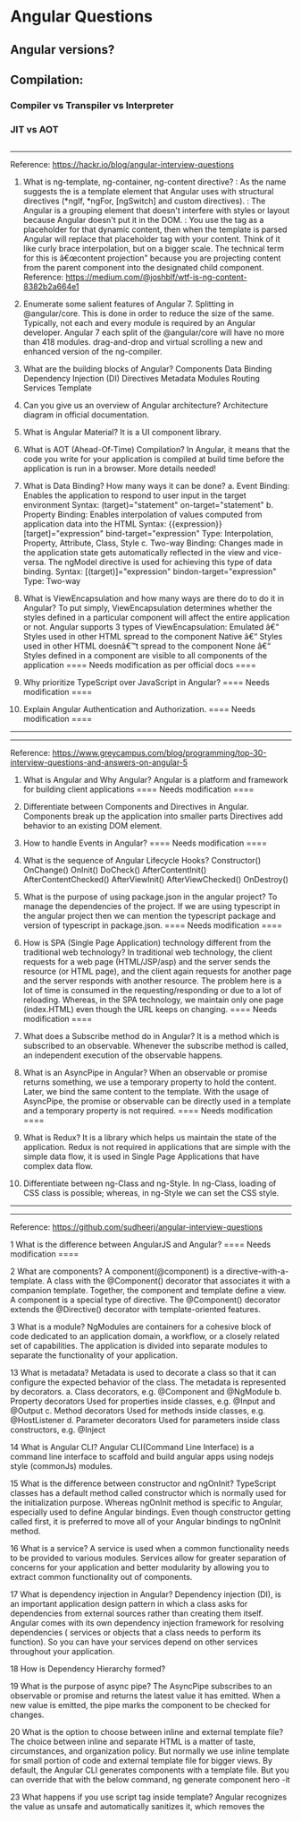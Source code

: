 # Angular Questions

## Angular versions?

## Compilation:
   ### Compiler vs Transpiler vs Interpreter
   ### JIT vs AOT

##
	
----------------------------------------------------------------------------------------
Reference: https://hackr.io/blog/angular-interview-questions

1. What is ng-template, ng-container, ng-content directive?
	<ng-template>: As the name suggests the <ng-template> is a template element that Angular uses with structural directives (*ngIf, *ngFor, [ngSwitch] and custom directives).
	<ng-container>: The Angular <ng-container> is a grouping element that doesn't interfere with styles or layout because Angular doesn't put it in the DOM.
	<ng-content>: 	You use the <ng-content></ng-content> tag as a placeholder for that dynamic content, 
					then when the template is parsed Angular will replace that placeholder tag with your content. 
					Think of it like curly brace interpolation, but on a bigger scale. 
					The technical term for this is â€œcontent projection" because you are projecting content 
					from the parent component into the designated child component.
					Reference: https://medium.com/@joshblf/wtf-is-ng-content-8382b2a664e1

2. Enumerate some salient features of Angular 7.
	Splitting in @angular/core. This is done in order to reduce the size of the same. 
	Typically, not each and every module is required by an Angular developer. 
	Angular 7 each split of the @angular/core will have no more than 418 modules.
	drag-and-drop and virtual scrolling
	a new and enhanced version of the ng-compiler.
	
	
4. What are the building blocks of Angular?
	Components
	Data Binding
	Dependency Injection (DI)
	Directives
	Metadata
	Modules
	Routing
	Services
	Template
	
5. Can you give us an overview of Angular architecture?
	Architecture diagram in official documentation.
	
6. What is Angular Material?
	It is a UI component library.
	
7. What is AOT (Ahead-Of-Time) Compilation?
	In Angular, it means that the code you write for your application is compiled at build time before the application is run in a browser. 
	More details needed!
	
8. What is Data Binding? How many ways it can be done?
	a. Event Binding:
		Enables the application to respond to user input in the target environment
		Syntax:		(target)="statement"		on-target="statement"
	b. Property Binding:
		Enables interpolation of values computed from application data into the HTML
		Syntax:		{{expression}}		[target]="expression"		bind-target="expression"
		Type: 		Interpolation, Property, Attribute, Class, Style
	c. Two-way Binding:
		Changes made in the application state gets automatically reflected in the view and vice-versa. The ngModel directive is used for achieving this type of data binding.
		Syntax:		 [(target)]="expression"		bindon-target="expression"
		Type: 		Two-way
		
9. What is ViewEncapsulation and how many ways are there do to do it in Angular?
	To put simply, ViewEncapsulation determines whether the styles defined in a particular component will affect the entire application or not. 
	Angular supports 3 types of ViewEncapsulation:
	Emulated â€“ Styles used in other HTML spread to the component
	Native â€“ Styles used in other HTML doesnâ€™t spread to the component
	None â€“ Styles defined in a component are visible to all components of the application
	==== Needs modification as per official docs ====
	
10. Why prioritize TypeScript over JavaScript in Angular?
	==== Needs modification ====
	
11. Explain Angular Authentication and Authorization.
	==== Needs modification ====
----------------------------------------------------------------------------------------

----------------------------------------------------------------------------------------
Reference: https://www.greycampus.com/blog/programming/top-30-interview-questions-and-answers-on-angular-5

1. What is Angular and Why Angular?
	Angular is a platform and framework for building client applications
	==== Needs modification ====
	
2. Differentiate between Components and Directives in Angular.
	Components break up the application into smaller parts
	Directives add behavior to an existing DOM element. 
	
3. How to handle Events in Angular?
	==== Needs modification ====
	
4. What is the sequence of Angular Lifecycle Hooks?
	Constructor()
	OnChange()
	OnInit()
	DoCheck()
		AfterContentInit()
		AfterContentChecked()
		AfterViewInit()
		AfterViewChecked()
	OnDestroy()
	
5. What is the purpose of using package.json in the angular project?
	To manage the dependencies of the project. 
	If we are using typescript in the angular project then we can mention the typescript package and version of typescript in package.json.
	==== Needs modification ====
	
6. How is SPA (Single Page Application) technology different from the traditional web technology? 
	In traditional web technology, the client requests for a web page (HTML/JSP/asp) and the server sends the resource (or HTML page), 
	and the client again requests for another page and the server responds with another resource. 
	The problem here is a lot of time is consumed in the requesting/responding or due to a lot of reloading. 
	Whereas, in the SPA technology, we maintain only one page (index.HTML) even though the URL keeps on changing. 
	==== Needs modification ====
	
7. What does a Subscribe method do in Angular?
	It is a method which is subscribed to an observable. 
	Whenever the subscribe method is called, an independent execution of the observable happens.
	
8. What is an AsyncPipe in Angular?
	When an observable or promise returns something, we use a temporary property to hold the content. 
	Later, we bind the same content to the template. 
	With the usage of AsyncPipe, the promise or observable can be directly used in a template and a temporary property is not required. 
	==== Needs modification ====
	
9. What is Redux? 
	It is a library which helps us maintain the state of the application. 
	Redux is not required in applications that are simple with the simple data flow, 
	it is used in Single Page Applications that have complex data flow. 
	
11. Differentiate between ng-Class and ng-Style.
	In ng-Class, loading of CSS class is possible; whereas, in ng-Style we can set the CSS style. 
----------------------------------------------------------------------------------------

----------------------------------------------------------------------------------------
Reference: https://github.com/sudheerj/angular-interview-questions

1	What is the difference between AngularJS and Angular?
	==== Needs modification ====
	
2	What are components?
	A component(@component) is a directive-with-a-template.
	A class with the @Component() decorator that associates it with a companion template. 
	Together, the component and template define a view. 
	A component is a special type of directive. 
	The @Component() decorator extends the @Directive() decorator with template-oriented features.
	
3	What is a module?
	NgModules are containers for a cohesive block of code dedicated to an application domain, a workflow, or a closely related set of capabilities. 
	The application is divided into separate modules to separate the functionality of your application.

13	What is metadata?
	Metadata is used to decorate a class so that it can configure the expected behavior of the class. The metadata is represented by decorators.
	a. Class decorators, e.g. @Component and @NgModule
	b. Property decorators Used for properties inside classes, e.g. @Input and @Output
	c. Method decorators Used for methods inside classes, e.g. @HostListener
	d. Parameter decorators Used for parameters inside class constructors, e.g. @Inject
	
14	What is Angular CLI?
	Angular CLI(Command Line Interface) is a command line interface to scaffold and build angular apps using nodejs style (commonJs) modules.

15	What is the difference between constructor and ngOnInit?
	TypeScript classes has a default method called constructor which is normally used for the initialization purpose. 
	Whereas ngOnInit method is specific to Angular, especially used to define Angular bindings. 
	Even though constructor getting called first, it is preferred to move all of your Angular bindings to ngOnInit method.
	
16	What is a service?
	A service is used when a common functionality needs to be provided to various modules. 
	Services allow for greater separation of concerns for your application and 
	better modularity by allowing you to extract common functionality out of components.

17	What is dependency injection in Angular?
	Dependency injection (DI), is an important application design pattern 
	in which a class asks for dependencies from external sources rather than creating them itself. 
	Angular comes with its own dependency injection framework for resolving dependencies
	( services or objects that a class needs to perform its function).
	So you can have your services depend on other services throughout your application.
	
18	How is Dependency Hierarchy formed?

19	What is the purpose of async pipe?
	The AsyncPipe subscribes to an observable or promise and returns the latest value it has emitted. 
	When a new value is emitted, the pipe marks the component to be checked for changes.

20	What is the option to choose between inline and external template file?
	The choice between inline and separate HTML is a matter of taste, circumstances, and organization policy. 
	But normally we use inline template for small portion of code and external template file for bigger views. 
	By default, the Angular CLI generates components with a template file. But you can override that with the below command,
		ng generate component hero -it

23	What happens if you use script tag inside template?
	Angular recognizes the value as unsafe and automatically sanitizes it, 
	which removes the <script> tag but keeps safe content such as the text content of the <script> tag. 
	This way it eliminates the risk of script injection attacks. 
	If you still use it then it will be ignored and a warning appears in the browser console. 

24	What is interpolation?
	Interpolation is a special syntax that Angular converts into property binding. 

25	What are template expressions?
	A template expression produces a value similar to any Javascript expression. 
	Angular executes the expression and assigns it to a property of a binding target; the target might be an HTML element, a component, or a directive. 
	In the property binding, a template expression appears in quotes to the right of the = symbol as in [property]="expression". 
	In interpolation syntax, the template expression is surrounded by double curly braces. 
	The below javascript expressions are prohibited in template expression
		a. assignments (=, +=, -=, ...)
		b. new
		c. chaining expressions with ; or ,
		d. increment and decrement operators (++ and --)
	
26	What are template statements?
	A template statement responds to an event raised by a binding target such as an element, component, or directive. 
	The template statements appear in quotes to the right of the = symbol like (event)="statement".
	In the above expression, editProfile is a template statement. The below JavaScript syntax expressions are not allowed.
		a. new
		b. increment and decrement operators, ++ and --
		c. operator assignment, such as += and -=
		d. the bitwise operators | and &
		e. the template expression operators

27	How do you categorize data binding types?
	a. Event Binding:
		Enables the application to respond to user input in the target environment
		Syntax:		(target)="statement"		on-target="statement"
	b. Property Binding:
		Enables interpolation of values computed from application data into the HTML
		Syntax:		{{expression}}		[target]="expression"		bind-target="expression"
		Type: 		Interpolation, Property, Attribute, Class, Style
	c. Two-way Binding:
		Changes made in the application state gets automatically reflected in the view and vice-versa. The ngModel directive is used for achieving this type of data binding.
		Syntax:		 [(target)]="expression"		bindon-target="expression"
		Type: 		Two-way

28	What are pipes?
	A pipe takes in data as input and transforms it to a desired output.
	
29	What is a parameterized pipe?
	A pipe can accept any number of optional parameters to fine-tune its output. 
	The parameterized pipe can be created by declaring the pipe name with a colon ( : ) and then the parameter value. 
	If the pipe accepts multiple parameters, separate the values with colons.
	Note: The parameter value can be any valid template expression, such as a string literal or a component property.

31	What is a custom pipe?
	Apart from built-inn pipes, you can write your own custom pipe with the below key characteristics:
	A pipe is a class decorated with pipe metadata @Pipe decorator, which you import from the core Angular library For example,
		@Pipe({name: 'myCustomPipe'})
	The pipe class implements the PipeTransform interface's transform method that accepts an input value followed by 
	optional parameters and returns the transformed value. The structure of pipeTransform would be as below,
		interface PipeTransform {
		  transform(value: any, ...args: any[]): any
		}
		
	You can create custom reusable pipes for the transformation of existing value. 
	For example, let us create a custom pipe for finding file size based on an extension,

		import { Pipe, PipeTransform } from '@angular/core';
		
		@Pipe({name: 'customFileSizePipe'})
		export class FileSizePipe implements PipeTransform {
		  transform(size: number, extension: string = 'MB'): string {
			return (size / (1024 * 1024)).toFixed(2) + extension;
		  }
		}
	Now you can use the above pipe in template expression as below,

	 template: `
		<p>Size: {{288966 | customFileSizePipe: 'GB'}}</p>
	  `
	  
33	What is the difference between pure and impure pipe?
	A pure pipe is only called when Angular detects a change in the value or the parameters passed to a pipe. 
	For example, any changes to a primitive input value (String, Number, Boolean, Symbol) or a changed object reference (Date, Array, Function, Object). 
	An impure pipe is called for every change detection cycle no matter whether the value or parameters changes. 
	i.e, An impure pipe is called often, as often as every keystroke or mouse-move.

34	What is a bootstrapping module?
	Every application has at least one Angular module, the root module that you bootstrap to launch the application is called as bootstrapping module.

35	What are observables?
	Observables are declarative which provide support for passing messages between publishers and subscribers in your application. 
	They are mainly used for event handling, asynchronous programming, and handling multiple values. 
	In this case, you define a function for publishing values, but it is not executed until a consumer subscribes to it. 
	The subscribed consumer then receives notifications until the function completes, or until they unsubscribe.

36	What is HttpClient and its benefits?
	Most of the Front-end applications communicate with backend services over HTTP protocol using either XMLHttpRequest interface or the fetch() API. 
	Angular provides a simplified client HTTP API known as HttpClient which is based on top of XMLHttpRequest interface.
	The major advantages of HttpClient can be listed as below,
		- Contains testability features
		- Provides typed request and response objects
		- Intercept request and response
		- Supports Observalbe APIs
		- Supports streamlined error handling
	Below are the steps need to be followed for the usage of HttpClient.
		- Import HttpClient into root module
		- Inject the HttpClient into the application
				import { Injectable } from '@angular/core';
				import { HttpClient } from '@angular/common/http';

				const userProfileUrl: string = 'assets/data/profile.json';

				@Injectable()
				export class UserProfileService {
				  constructor(private http: HttpClient) { }
				}

				getUserProfile() {
				  return this.http.get(this.userProfileUrl);
				}
		- Create a component for subscribing service: Let's create a component called UserProfileComponent(userprofile.component.ts) which inject UserProfileService and invokes the service method,
				fetchUserProfile() {
				  this.userProfileService.getUserProfile()
					.subscribe((data: User) => this.user = {
						id: data['userId'],
						name: data['firstName'],
						city:  data['city']
					});
				}
	Since the above service method returns an Observable which needs to be subscribed in the component.
		
38	How can you read full response?
	The response body doesn't may not return full response data because sometimes servers also return special headers or status code which 
	which are important for the application workflow. Inorder to get full response, you should use observe option from HttpClient,
		getUserResponse(): Observable<HttpResponse<User>> {
		  return this.http.get<User>(
			this.userUrl, { observe: 'response' });
		}
	Now HttpClient.get() method returns an Observable of typed HttpResponse rather than just the JSON data.

39	How do you perform Error handling?
	==== Need modification ====
	
40	What is RxJS?
	RxJS is a library for composing asynchronous and callback-based code in a functional, reactive style using Observables. 
	Many APIs such as HttpClient produce and consume RxJS Observables and also uses operators for processing observables. 
	
41	What is subscribing?

	An Observable instance begins publishing values only when someone subscribes to it. 
	So you need to subscribe by calling the subscribe() method of the instance, passing an observer object to receive the notifications. 
	Let's take an example of creating and subscribing to a simple observable, with an observer that logs the received message to the console.

	Creates an observable sequence of 5 integers, starting from 1
		const source = range(1, 5);

		// Create observer object
		const myObserver = {
		  next: x => console.log('Observer got a next value: ' + x),
		  error: err => console.error('Observer got an error: ' + err),
		  complete: () => console.log('Observer got a complete notification'),
		};

		// Execute with the observer object and Prints out each item
		myObservable.subscribe(myObserver);
		// => Observer got a next value: 1
		// => Observer got a next value: 2
		// => Observer got a next value: 3
		// => Observer got a next value: 4
		// => Observer got a next value: 5
		// => Observer got a complete notification
		
42	What is an observable?
	An Observable is a unique Object similar to a Promise that can help manage async code. 
	Observables are not part of the JavaScript language so we need to rely on a popular Observable library called RxJS. 
	The observables are created using new keyword. Let see the simple example of observable,

		import { Observable } from 'rxjs';

		const observable = new Observable(observer => {
		  setTimeout(() => {
			observer.next('Hello from a Observable!');
		  }, 2000);
		});
	
43	What is an observer?
	Observer is an interface for a consumer of push-based notifications delivered by an Observable. It has below structure,
		interface Observer<T> {
		  closed?: boolean;
		  next: (value: T) => void;
		  error: (err: any) => void;
		  complete: () => void;
		}
	A handler that implements the Observer interface for receiving observable notifications will be passed as a parameter for observable as below,
		myObservable.subscribe(myObserver);
	Note: If you don't supply a handler for a notification type, the observer ignores notifications of that type.
	
44	What is the difference between promise and observable?
	Observables are Declarative: Computation does not start until subscription so that they can be run whenever you need the result.
	Promise Execute immediately on creation
	Observables Provide multiple values over time
	Promise Provide only one
	Observables Subscribe method is used for error handling which makes centralized and predictable error handling	
	Promise Push errors to the child promises
	Observables Provides chaining and subscription to handle complex applications	
	Promise Uses only .then() clause
	
45	What is multicasting?
	Multi-casting is the practice of broadcasting to a list of multiple subscribers in a single execution. 
	Let's demonstrate the multi-casting feature,

		var source = Rx.Observable.from([1, 2, 3]);
		var subject = new Rx.Subject();
		var multicasted = source.multicast(subject);

		// These are, under the hood, `subject.subscribe({...})`:
		multicasted.subscribe({
		  next: (v) => console.log('observerA: ' + v)
		});
		multicasted.subscribe({
		  next: (v) => console.log('observerB: ' + v)
		});

		// This is, under the hood, `s
	
46	How do you perform error handling in observables?
	You can handle errors by specifying an error callback on the observer instead of relying on try/catch which are ineffective in asynchronous environment. 
	For example, you can define error callback as below,

	myObservable.subscribe({
	  next(num) { console.log('Next num: ' + num)},
	  error(err) { console.log('Received an errror: ' + err)}
	});

47	What is the short hand notation for subscribe method?
	The subscribe() method can accept callback function definitions in line, for next, error, 
	and complete handlers is known as short hand notation or Subscribe method with positional arguments. 
	For example, you can define subscribe method as below,

	myObservable.subscribe(
	  x => console.log('Observer got a next value: ' + x),
	  err => console.error('Observer got an error: ' + err),
	  () => console.log('Observer got a complete notification')
	);
	
48	What are the utility functions provided by RxJS?
	The RxJS library also provides below utility functions for creating and working with observables.
		- Converting existing code for async operations into observables
		- Iterating through the values in a stream
		- Mapping values to different types
		- Filtering streams
		- Composing multiple streams
	
49	What are observable creation functions?
	RxJS provides creation functions for the process of creating observables from things such as promises, events, timers and Ajax requests. 
	Let us explain each of them with an example,

	Create an observable from a promise
		import { from } from 'rxjs'; // from function
		const data = from(fetch('/api/endpoint')); //Created from Promise
		data.subscribe({
		 next(response) { console.log(response); },
		 error(err) { console.error('Error: ' + err); },
		 complete() { console.log('Completed'); }
		});
	Create an observable that creates an AJAX request
		import { ajax } from 'rxjs/ajax'; // ajax function
		const apiData = ajax('/api/data'); // Created from AJAX request
		// Subscribe to create the request
		apiData.subscribe(res => console.log(res.status, res.response));
	Create an observable from a counter
		import { interval } from 'rxjs'; // interval function
		const secondsCounter = interval(1000); // Created from Counter value
		secondsCounter.subscribe(n =>
		  console.log(`Counter value: ${n}`));
	Create an observable from an event
		import { fromEvent } from 'rxjs';
		const el = document.getElementById('custom-element');
		const mouseMoves = fromEvent(el, 'mousemove');
		const subscription = mouseMoves.subscribe((e: MouseEvent) => {
		  console.log(`Coordnitaes of mouse pointer: ${e.clientX} * ${e.clientY}`);
		});
	
50	What will happen if you do not supply handler for observer?
	Normally an observer object can define any combination of next, error and complete notification type handlers. 
	If you don't supply a handler for a notification type, the observer just ignores notifications of that type.
	
51	What are angular elements?
	Angular elements are Angular components packaged as custom elements(a web standard for defining new HTML elements in a framework-agnostic way). 
	Angular Elements hosts an Angular component, providing a bridge between the data and logic defined in the component and standard DOM APIs, 
	thus, providing a way to use Angular components in non-Angular environments.

52	What is the browser support of Angular Elements?
	
	
53	What are custom elements?
54	Do I need to bootstrap custom elements?
55	Explain how custom elements works internally?
56	How to transfer components to custom elements?
----------------------------------------------------------------------------------------

----------------------------------------------------------------------------------------
Reference: https://medium.com/@vigowebs/frequently-asked-angular-interview-questions-and-answers-d996be87cc7c

1.  What is Angular 4 and how it differs from Angular 1.x?
2.  What is component decorators in Angular 4?
3.  What is compilation in Angular 4? And what are the types of compilation in Angular 4?
4.  What is @NgModule?
5.  What are all the metadata properties of NgModule? And what are they used for?
6.  What is Template reference variables?
7.  What are structural directives?
8.  What is Directive in Angular 4? How it differs from Components?
9.  What are all the types of Directives?
10. What are all the uses of a service?
11. What is Pure and Impure Pipes?
12. What is Redux and @ngRx?
13. How to prevent security threads in Angular App? What are all the ways we could secure our App?
14. How to optimize Angular app?
15. What is NgZone service? How Angular is notified about the changes?
16. What is Traceur compiler?
----------------------------------------------------------------------------------------

----------------------------------------------------------------------------------------
Reference: http://blog.vigowebs.com/post/2018/angular5-interview-questions/

1.  What is Angular 4 and how it differs from Angular 1.x?
2.  What is Component in Angular 4? How do you declare them?
3.  What is component decorators in Angular 4?
4.  What is compilation in Angular 4? And what are the types of compilation in Angular 4?
5.  What is @NgModule? What are all the metadata properties of NgModule? And what are they used for?
6.  How do you bootstrap the Angular 4 application?
7.  What is Template reference variables?
8.  What is Template input variables?
9.  What are structural directives?
10. What does asterisk (*) syntax means in the structural directives?
11. What is <ng-template>?
12. What is Component lifecycle?
13. What is the expression context in Angular 4?
14. What are all the binding categories in Angular?
15. Explain the different types of bindings available in Angular?
16. What is Directive in Angular 4? How it differs from Components?
17. What are all the types of Directives?
18. How do components communicate with each other?
19. What are the difference between Renderer and ElementRef in Angular 4?
20. What is an Angular 4 Services?
21. What are all the uses of a service?
22. What is the difference between @Inject and @Injectable?
23. What is Pipe in Angular? What is Pure and Impure Pipes?
24. What is Lazy loading?
25. What is View Encapsulation?
26. What is Shadow DOM in Angular 4? Does Angular uses Virtual DOM?
27. Explain Angular Routing.
28. How to link routes in HTML?
29. How do we access the Route parameters in Angular?
30. How and when do you define a Child route?
31. What is the difference between queryParams and routeParams?
32. How to restrict or control access from or to a Route? What is Route Guards?
33. What is Auxilary Routes?
34. What is Redux and @ngRx? What is Action in Redux?
35. How do we change the state of our application? What is Reducers?
36. What is Side-effects? How to handle them?
37. How to prevent security threads in Angular App? What are all the ways we could secure our App?
38. How to optimize Angular app?
39. What is Change Detection in Angular? How it is improved from Angular 1.x?
40. What is ChangeDetectorRef?
41. What is NgZone service? How Angular is notified about the changes?
42. What are @HostListener and @HostBinding? How can detect events in or set properties on the parent element of a directive?
43. What are TemplateRef and ViewContainerRef?
44. Explain AOT in Angular?
45. What is Traceur compiler?
46. What is the difference between constructor and ngOnInit?
47. What is :host-context pseudo-class selector?
48. How Two-way data binding works in Angular 2? Is it same like Anglar 1.x? Explain the Two-way data binding in Angular?
49. What is the difference between Template driven forms and Model driven forms (or Reactive forms)?
50. Explain the Template Driven Forms.
51. Explain Model Driven Forms or Reactive Forms.
52. What's the difference between NgForm, FormGroup, and FormControl?
53. How do you add form validation to a form built with FormBuilder?
54. How do you add custom validators in Angular?
55. What is async validation and how is it done?
56. How would you select all the child components' elements?
57. What is Observables in Angular?
----------------------------------------------------------------------------------------


----------------------------------------------------------------------------------------
Reference: https://medium.com/@balramchavan/angular-2-4-5-and-6-interview-questions-set-1-a632b9dec579

1.  What is name of a special function of class which gets called when object is created and itâ€™s syntax in Typescript?
2.  What are the basic rules of Decorators?
3.  If you do not know the number of arguments to be passed to function in advance, you should use _______ parameter type.
4.  _____ keyword is used to access classâ€™s member variables and functions inside class member function.
5.  In Angular, you can pass data from parent component to child component using
6.  In Angular, you can pass data from child component to parent component using
7.  Write a syntax for ngFor with <li> example.
8.  We must import ____________ module to use [(ngModel)].
9.  Import ____________ module to use reactive form.
10. Write an example to define custom event with Boolean argument with code and passing data to parent component.
11. Write a syntax to bind custom CSS class (e.g. highlighted) to a <div> tag.
12. You can create local HTML reference of HTML tag using variable which starts with character: @ # * &
13. You can access HTML local reference alias in componentâ€™s typescript code using ___________ decorator.
14. In template driven form _________ object is created internally whenever we have below code   <form #heroForm=â€ngFormâ€?>   whereas in reactive form, we have to create this object explicitly.
15. Choose correct form control class name which is set to true when value is modified: .ng-valid .ng-invalid .ng-pending .ng-pristine .ng-dirty  .ng-untouched .ng-touched
16. If you provide a service in two componentsâ€? â€œprovidersâ€? section of @Component decorator, how many instances of service shall get created?
17. When you apply â€˜pipeâ€?, it changes value of underlying componentâ€™s member variable as well.
18. In routing, below tag is used to show selected route component dynamically
19. We need to call below method of RouterModule for providing all routes in AppModule
----------------------------------------------------------------------------------------


----------------------------------------------------------------------------------------
Reference: https://www.fullstack.cafe/blog/21-expert-angular-interview-questions

1.  What is difference between "declarations", "providers" and "import" in NgModule?
2.  What is AOT?
3.  Explain the difference between "Constructor" and "ngOnInit"
4.  What's new in Angular 6 and why shall we upgrade to it?
5.  Why would you use renderer methods instead of using native element methods?
6.  What is Zone in Angular?
7.  Why would you use lazy loading modules in Angular app?
8.  What are the lifecycle hooks for components and directives?
9.  How would you insert an embedded view from a prepared TemplateRef?
10. How to detect a route change in Angular?
11. What does a just-in-time (JIT) compiler do (in general)?
12. How do you create application to use scss? What changed for Angular 6?
13. What is ngUpgrage?
14. What is Reactive programming and how does it relate to Angular?
15. Name some security best practices in Angular
16. Could I use jQuery with Angular?
17. What is the Angular equivalent to an AngularJS "$watch"?
18. Just-in-Time (JiT) vs Ahead-of-Time (AoT) compilation. Explain the difference.
19. Do you know how you can run angularJS and angular side by side?
20. Could you provide some particular examples of using ngZone?
21. Why angular uses url segment?
22. When to use query parameters versus matrix parameters?
----------------------------------------------------------------------------------------


----------------------------------------------------------------------------------------
Reference: https://www.devteam.space/hiring-interview-tips/35-angular-interview-questions-and-answers/

1. Write an example of a simple HTML document with some header information and page content.
2. Briefly explain the CSS box model. Write some code snippets to describe show what you mean.
3. In JavaScript, how can the style of an HTML element be changed?
4. Write some code for a basic class in TypeScript with a constructor and a method.
5. What are Single Page Applications? How do they work in Angular?
6. Whatâ€˜s the basic syntax of a Decorator in Angular?
7. What is [(ngModel)] used for?
8. What are the basic parts of an Angular application?
9. Tell me about a time you received feedback on a task.
10. Describe how you would approach solving (some problem) on a high level?
11. What are some advantages of using Angular framework for building web applications?
12. What function is called when an object is created in TypeScript? What is itâ€˜s basic syntax in TypeScript code?
13. In Angular, how can you interact between Parent and Child components? 
14. Write an example usage of ngFor for displaying all items from an array â€™Itemsâ€? in a list with <li>. 
15. What is the sequence of Angular Lifecycle Hooks?
16. If you provide a service in two componentsâ€? â€œprovidersâ€? section of @Component decorator, how many instances of service shall get created?
17. What is the main difference between constructor and ngOnInit?
18. What modules should you import in Angular to use [(ngModel)] and reactive forms?
19. How similar is AngularJS to Angular 2?
20. What were some features introduced in the different versions of Angular (2, 4, 5 and 6)?
21. What is Transpiling in Angular?
22. What is AOT Compilation?
23. What are HTTP Interceptors?
24. How many Change Detectors can there be in the whole application?
25. What change detection strategies do you know?
26. What is Change Detection, how does Change Detection Mechanism work?
27. How do you update the view if your data model is updated outside the â€˜Zoneâ€??
28. Why do we need lazy loading of modules and how is it implemented?
29. What are Core and Shared modules for?
30. What are some points to consider when optimizing an Angular 6 application for performance?
31. What are some important practices to secure an Angular application?
32. Whatâ€˜s the difference between unit testing and end-to-end testing? What are some testing tools you would use for an Angular application?
33. Describe a time you fixed a bug/error in an application. How did you approach the problem? What debugging tools did you use? What did you learn from this experience?
34. Whatâ€™s the most important thing to look for or check when reviewing another team memberâ€™s code?
35. What tools & practices do you consider necessary for Continuous Integration and Delivery of an Angular application?
----------------------------------------------------------------------------------------


Reference: hacks.mozilla.org/2015/08/es6-in-depth-modules

1.  What are es6 modules?
2.  What's the difference between compilers and transpilers?
3.  What are decorators?
4.  
5.  


-------------------------------------------------------------------------------------------

1. Which of the Angular life cycle component execution happens when a data-bound input value updates?
		ngOnChanges()
